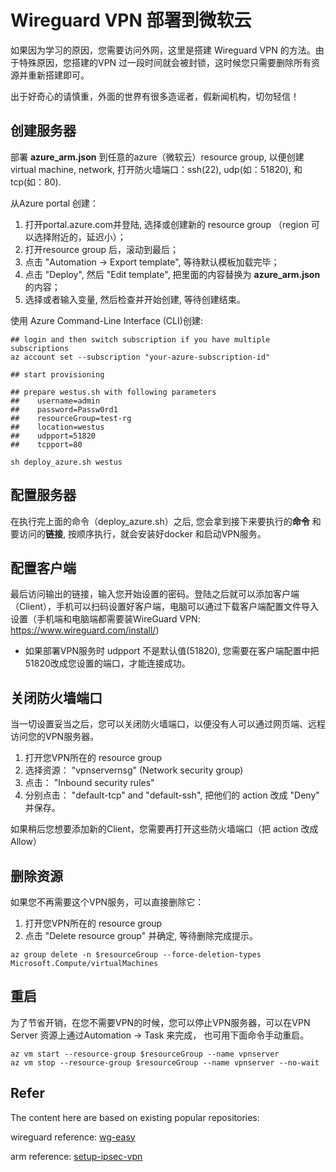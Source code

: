 # Wireguard VPN 部署到微软云

如果因为学习的原因，您需要访问外网，这里是搭建 Wireguard VPN 的方法。由于特殊原因，您搭建的VPN 过一段时间就会被封锁，这时候您只需要删除所有资源并重新搭建即可。

出于好奇心的请慎重，外面的世界有很多造谣者，假新闻机构，切勿轻信！

## 创建服务器
部署 **azure_arm.json** 到任意的azure（微软云）resource group, 以便创建 virtual machine, network, 打开防火墙端口：ssh(22), udp(如：51820), 和 tcp(如：80).

从Azure portal 创建：

1. 打开portal.azure.com并登陆, 选择或创建新的 resource group （region 可以选择附近的，延迟小）；
2. 打开resource group 后，滚动到最后；
3. 点击 "Automation -> Export template", 等待默认模板加载完毕；
4. 点击 "Deploy", 然后 "Edit template", 把里面的内容替换为 **azure_arm.json** 的内容；
5. 选择或者输入变量, 然后检查并开始创建, 等待创建结束。

使用 Azure Command-Line Interface (CLI)创建:
```
## login and then switch subscription if you have multiple subscriptions
az account set --subscription "your-azure-subscription-id"
```

```
## start provisioning

## prepare westus.sh with following parameters
##    username=admin
##    password=Passw0rd1
##    resourceGroup=test-rg
##    location=westus
##    udpport=51820
##    tcpport=80

sh deploy_azure.sh westus

```

## 配置服务器

在执行完上面的命令（deploy_azure.sh）之后, 您会拿到接下来要执行的**命令** 和要访问的**链接**, 按顺序执行，就会安装好docker 和启动VPN服务。

## 配置客户端

最后访问输出的链接，输入您开始设置的密码。登陆之后就可以添加客户端（Client），手机可以扫码设置好客户端，电脑可以通过下载客户端配置文件导入设置（手机端和电脑端都需要装WireGuard VPN: https://www.wireguard.com/install/)


* 如果部署VPN服务时 udpport 不是默认值(51820), 您需要在客户端配置中把51820改成您设置的端口，才能连接成功。

## 关闭防火墙端口

当一切设置妥当之后，您可以关闭防火墙端口，以便没有人可以通过网页端、远程访问您的VPN服务器。

1. 打开您VPN所在的 resource group
2. 选择资源： "vpnservernsg" (Network security group)
3. 点击： "Inbound security rules"
4. 分别点击： "default-tcp" and "default-ssh", 把他们的 action 改成 "Deny" 并保存。

如果稍后您想要添加新的Client，您需要再打开这些防火墙端口（把 action 改成Allow）

## 删除资源

如果您不再需要这个VPN服务，可以直接删除它：

1. 打开您VPN所在的 resource group
2. 点击 "Delete resource group" 并确定, 等待删除完成提示。

```
az group delete -n $resourceGroup --force-deletion-types Microsoft.Compute/virtualMachines
```


## 重启

为了节省开销，在您不需要VPN的时候，您可以停止VPN服务器，可以在VPN Server 资源上通过Automation -> Task 来完成， 也可用下面命令手动重启。

```
az vm start --resource-group $resourceGroup --name vpnserver
az vm stop --resource-group $resourceGroup --name vpnserver --no-wait
```

## Refer

The content here are based on existing popular repositories:

wireguard reference: [wg-easy](https://github.com/wg-easy/wg-easy)

arm reference: [setup-ipsec-vpn](https://github.com/hwdsl2/setup-ipsec-vpn)

